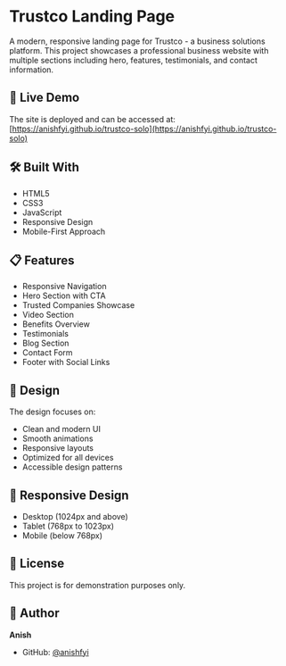 # Trustco Landing Page

A modern, responsive landing page for Trustco - a business solutions platform. This project showcases a professional business website with multiple sections including hero, features, testimonials, and contact information.

## 🚀 Live Demo

The site is deployed and can be accessed at:  
[https://anishfyi.github.io/trustco-solo](https://anishfyi.github.io/trustco-solo)

## 🛠️ Built With

- HTML5
- CSS3
- JavaScript
- Responsive Design
- Mobile-First Approach

## 📋 Features

- Responsive Navigation
- Hero Section with CTA
- Trusted Companies Showcase
- Video Section
- Benefits Overview
- Testimonials
- Blog Section
- Contact Form
- Footer with Social Links

## 🎨 Design

The design focuses on:
- Clean and modern UI
- Smooth animations
- Responsive layouts
- Optimized for all devices
- Accessible design patterns

## 📱 Responsive Design

- Desktop (1024px and above)
- Tablet (768px to 1023px)
- Mobile (below 768px)

## 📄 License

This project is for demonstration purposes only.

## 👤 Author

**Anish**
- GitHub: [@anishfyi](https://github.com/anishfyi)